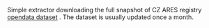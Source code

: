 Simple extractor downloading the full snapshot of CZ ARES registry [opendata dataset](http://wwwinfo.mfcr.cz/ares/ares_opendata.html.cz) . 
The dataset is usually updated once a month.